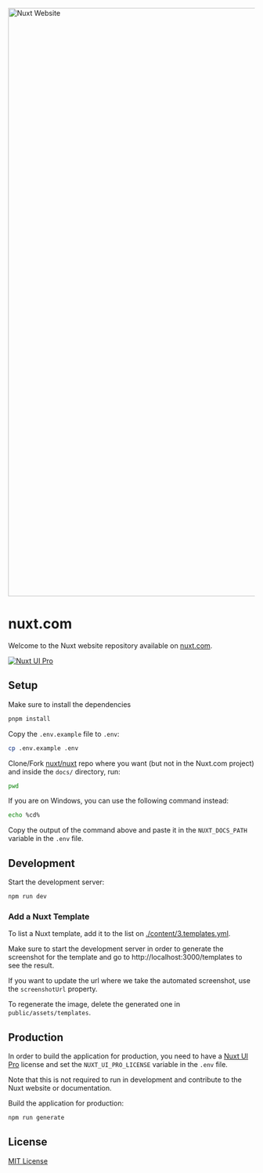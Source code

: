 <a href="https://nuxt.com"><img width="1200" alt="Nuxt Website" src="https://github.com/nuxt/nuxt.com/assets/904724/22772d8b-4fff-4cf9-a592-85c5ff5d6d58"></a>

# nuxt.com

Welcome to the Nuxt website repository available on [nuxt.com](https://nuxt.com).

[![Nuxt UI Pro](https://img.shields.io/badge/Made%20with-Nuxt%20UI%20Pro-00DC82?logo=nuxt.js&labelColor=020420)](https://ui.nuxt.com/pro)

## Setup

Make sure to install the dependencies

```bash
pnpm install
```

Copy the `.env.example` file to `.env`:

```bash
cp .env.example .env
```

Clone/Fork [nuxt/nuxt](https://github.com/nuxt/nuxt) repo where you want (but not in the Nuxt.com project) and inside the `docs/` directory, run:

```bash
pwd
```

If you are on Windows, you can use the following command instead:

```bash
echo %cd%
```

Copy the output of the command above and paste it in the `NUXT_DOCS_PATH` variable in the `.env` file.

## Development

Start the development server:

```bash
npm run dev
```

### Add a Nuxt Template

To list a Nuxt template, add it to the list on [./content/3.templates.yml](./content/3.templates.yml).

Make sure to start the development server in order to generate the screenshot for the template and go to http://localhost:3000/templates to see the result.

If you want to update the url where we take the automated screenshot, use the `screenshotUrl` property.

To regenerate the image, delete the generated one in `public/assets/templates`.

## Production

In order to build the application for production, you need to have a [Nuxt UI Pro](https://ui.nuxt.com/pro) license and set the `NUXT_UI_PRO_LICENSE` variable in the `.env` file.

Note that this is not required to run in development and contribute to the Nuxt website or documentation.

Build the application for production:

```bash
npm run generate
```

## License

[MIT License](./LICENSE)
